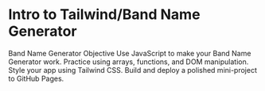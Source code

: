 # Intro to Tailwind/Band Name Generator
Band Name Generator Objective Use JavaScript to make your Band Name Generator work.  Practice using arrays, functions, and DOM manipulation.  Style your app using Tailwind CSS.  Build and deploy a polished mini-project to GitHub Pages.
